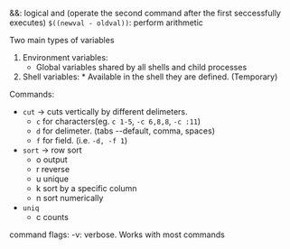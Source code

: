 &&: logical and (operate the second command after the first seccessfully executes)
`$((newval - oldval))`: perform arithmetic

Two main types of variables
  1. Environment variables:
       * Global variables shared by all shells and child processes 
  2. Shell variables: 
    * Available in the shell they are defined. (Temporary) 

Commands:
  - `cut` -> cuts vertically by different delimeters. 
    - `c` for characters(eg. `c 1-5`, `-c 6,8,8`, `-c :11`) 
    - `d` for delimeter. (tabs --default, comma, spaces) 
    - `f` for field. (i.e. `-d, -f 1`)
  - `sort` -> row sort
    - o output
    - r reverse
    - u unique
    - k sort by a specific column
    - n sort numerically
  - `uniq`
    - c counts

command flags:
  -v: verbose. Works with most commands
  

